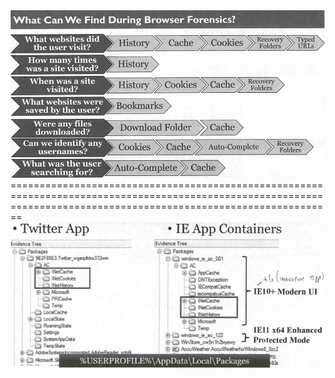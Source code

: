 <img src="./img/browsers.png" alt="browser"/>
====================================================================================================================================================================
<img src="./img/browser01.png" alt="browser01"/>

